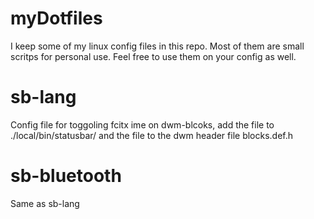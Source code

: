 # myDotfiles

I keep some of my linux config files in this repo. Most of them are small scritps for personal use. Feel free to use them on your config as well.



# sb-lang
Config file for toggoling fcitx ime on dwm-blcoks, add the file to ./local/bin/statusbar/ and the file to the dwm header file blocks.def.h
# sb-bluetooth
Same as sb-lang
